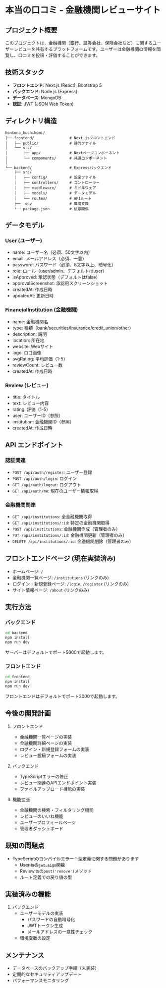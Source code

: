 # 本当の口コミ - 金融機関レビューサイト

## プロジェクト概要
このプロジェクトは、金融機関（銀行、証券会社、保険会社など）に関するユーザーレビューを共有するプラットフォームです。ユーザーは金融機関の情報を閲覧し、口コミを投稿・評価することができます。

## 技術スタック
- **フロントエンド**: Next.js (React), Bootstrap 5
- **バックエンド**: Node.js (Express)
- **データベース**: MongoDB
- **認証**: JWT (JSON Web Token)

## ディレクトリ構造

```
hontono_kuchikomi/
├── frontend/                # Next.jsフロントエンド
│   ├── public/              # 静的ファイル
│   └── src/
│       ├── app/             # Nextページコンポーネント
│       └── components/      # 共通コンポーネント
│
└── backend/                 # Expressバックエンド
    ├── src/
    │   ├── config/          # 設定ファイル
    │   ├── controllers/     # コントローラー
    │   ├── middleware/      # ミドルウェア
    │   ├── models/          # データモデル
    │   └── routes/          # APIルート
    ├── .env                 # 環境変数
    └── package.json         # 依存関係
```

## データモデル

### User (ユーザー)
- name: ユーザー名（必須、50文字以内）
- email: メールアドレス（必須、一意）
- password: パスワード（必須、8文字以上、暗号化）
- role: ロール（user/admin、デフォルトはuser）
- isApproved: 承認状態（デフォルトはfalse）
- approvalScreenshot: 承認用スクリーンショット
- createdAt: 作成日時
- updatedAt: 更新日時

### FinancialInstitution (金融機関)
- name: 金融機関名
- type: 種類（bank/securities/insurance/credit_union/other）
- description: 説明
- location: 所在地
- website: Webサイト
- logo: ロゴ画像
- avgRating: 平均評価（1-5）
- reviewCount: レビュー数
- createdAt: 作成日時

### Review (レビュー)
- title: タイトル
- text: レビュー内容
- rating: 評価（1-5）
- user: ユーザーID（参照）
- institution: 金融機関ID（参照）
- createdAt: 作成日時

## API エンドポイント

### 認証関連
- `POST /api/auth/register`: ユーザー登録
- `POST /api/auth/login`: ログイン
- `GET /api/auth/logout`: ログアウト
- `GET /api/auth/me`: 現在のユーザー情報取得

### 金融機関関連
- `GET /api/institutions`: 全金融機関取得
- `GET /api/institutions/:id`: 特定の金融機関取得
- `POST /api/institutions`: 金融機関作成（管理者のみ）
- `PUT /api/institutions/:id`: 金融機関更新（管理者のみ）
- `DELETE /api/institutions/:id`: 金融機関削除（管理者のみ）

## フロントエンドページ (現在実装済み)
- ホームページ: `/`
- 金融機関一覧ページ: `/institutions` (リンクのみ)
- ログイン・新規登録ページ: `/login`, `/register` (リンクのみ)
- サイト情報ページ: `/about` (リンクのみ)

## 実行方法

### バックエンド
```bash
cd backend
npm install
npm run dev
```
サーバーはデフォルトでポート5000で起動します。

### フロントエンド
```bash
cd frontend
npm install
npm run dev
```
フロントエンドはデフォルトでポート3000で起動します。

## 今後の開発計画
1. フロントエンド
   - 金融機関一覧ページの実装
   - 金融機関詳細ページの実装
   - ログイン・新規登録フォームの実装
   - レビュー投稿フォームの実装

2. バックエンド
   - TypeScriptエラーの修正
   - レビュー関連のAPIエンドポイント実装
   - ファイルアップロード機能の実装

3. 機能拡張
   - 金融機関の検索・フィルタリング機能
   - レビューのいいね機能
   - ユーザープロフィールページ
   - 管理者ダッシュボード

## 既知の問題点
- ~~TypeScriptのコンパイルエラー：型定義に関する問題があります~~
  - ~~User.tsの`jwt.sign`関数~~
  - Review.tsの`post('remove')`メソッド
  - ルート定義での戻り値の型

## 実装済みの機能
1. バックエンド
   - ユーザーモデルの実装
     - パスワードの自動暗号化
     - JWTトークン生成
     - メールアドレスの一意性チェック
   - 環境変数の設定
## メンテナンス
- データベースのバックアップ手順（未実装）
- 定期的なセキュリティアップデート
- パフォーマンスモニタリング 